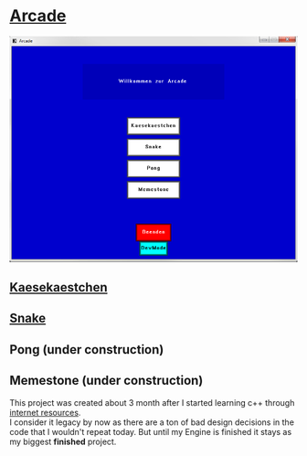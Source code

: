 # [Arcade](https://github.com/Conqueror933/Arcade)
<img src="ArcadeMainMenu.PNG?raw=true"/><br/>

## [Kaesekaestchen](/kaesekaestchen_page)
## [Snake](/snake_page)
## Pong (under construction)
## Memestone (under construction)

This project was created about 3 month after I started learning c++ through [internet resources](https://www.youtube.com/watch?v=PwuIEMUFUnQ&list=PLqCJpWy5FohcehaXlCIt8sVBHBFFRVWsx&index=1).<br/>
I consider it legacy by now as there are a ton of bad design decisions in the code that I wouldn't repeat today. But until my Engine is finished it stays as my biggest __finished__ project.

